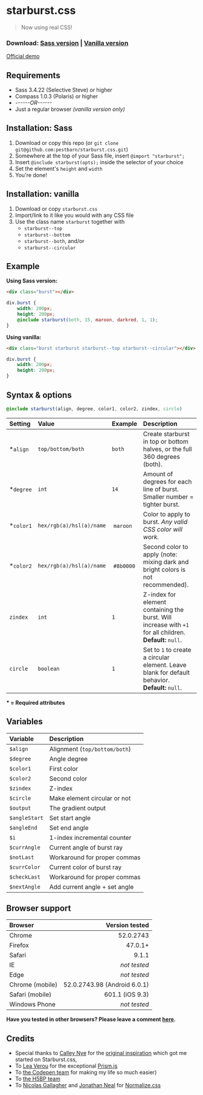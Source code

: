 # starburst.css
>Now using real CSS!

### Download: [Sass version](https://github.com/pestbarn/starburst.css/blob/master/source/starburst.scss) | [Vanilla version](https://github.com/pestbarn/starburst.css/blob/master/source/starburst.css) ###
[Official demo](https://codepen.io/lethargic/full/RRYdxX)

## Requirements
* Sass 3.4.22 (Selective Steve) or higher
* Compass 1.0.3 (Polaris) or higher
* *------OR------*
* Just a regular browser *(vanilla version only)*

## Installation: Sass
1. Download or copy this repo (or `git clone git@github.com:pestbarn/starburst.css.git`)
2. Somewhere at the top of your Sass file, insert `@import "starburst";`
3. Insert `@include starburst(opts);` inside the selector of your choice
4. Set the element's `height` and `width`
5. You're done!

## Installation: vanilla
1. Download or copy `starburst.css`
2. Import/link to it like you would with any CSS file
3. Use the class name `starburst` together with
    * `starburst--top`
    * `starburst--bottom`
    * `starburst--both`, and/or
    * `starburst--circular`

## Example
**Using Sass version:**

```html
<div class="burst"></div>
```

```scss
div.burst {
    width: 200px;
    height: 200px;
    @include starburst(both, 15, maroon, darkred, 1, 1);
}
```

**Using vanilla:**

```html
<div class="burst starburst starburst--top starburst--circular"></div>
```

```css
div.burst {
    width: 200px;
    height: 200px;
}
```

## Syntax & options
```scss
@include starburst(align, degree, color1, color2, zindex, circle)
```
| Setting   | Value                    | Example   | Description                                                                                                  |
| :---      | :---                     | :---      | :---                                                                                                         |
| *`align`  | `top/bottom/both`        | `both`    | Create starburst in top or bottom halves, or the full 360 degrees (both).                                    |
| *`degree` | `int`                    | `14`      | Amount of degrees for each line of burst. Smaller number = tighter burst.                                    |
| *`color1` | `hex/rgb(a)/hsl(a)/name` | `maroon`  | Color to apply to burst. *Any valid CSS color will work.*                                                    |
| *`color2` | `hex/rgb(a)/hsl(a)/name` | `#8b0000` | Second color to apply (note: mixing dark and bright colors is not recommended).                              |
| `zindex`  | `int`                    | `1`       | Z-index for element containing the burst. Will increase with `+1` for all children. **Default:** `null`.     |
| `circle`  | `boolean`                | `1`       | Set to `1` to create a circular element. Leave blank for default behavior. **Default:** `null`.              |
**\* = Required attributes**

## Variables

| Variable      | Description                             |
| :---          | :---                                    |
| `$align`      | Alignment (`top/bottom/both`)           |
| `$degree`     | Angle degree                            |
| `$color1`     | First color                             |
| `$color2`     | Second color                            |
| `$zindex`     | Z-index                                 |
| `$circle`     | Make element circular or not            |
| `$output`     | The gradient output                     |
| `$angleStart` | Set start angle                         |
| `$angleEnd`   | Set end angle                           |
| `$i`          | 1-index incremental counter             |
| `$currAngle`  | Current angle of burst ray              |
| `$notLast`    | Workaround for proper commas            |
| `$currColor`  | Current color of burst ray              |
| `$checkLast`  | Workaround for proper commas            |
| `$nextAngle`  | Add current angle + set angle           |

## Browser support
| Browser         | Version tested               |
| :---            | ---:                         |
| Chrome          | 52.0.2743                    |
| Firefox         | 47.0.1+                      |
| Safari          | 9.1.1                        |
| IE              | *not tested*                 |
| Edge            | *not tested*                 |
| Chrome (mobile) | 52.0.2743.98 (Android 6.0.1) |
| Safari (mobile) | 601.1 (iOS 9.3)              |
| Windows Phone   | *not tested*                 |
**Have you tested in other browsers? Please leave a comment [here](https://github.com/pestbarn/starburst.css/issues/1).**

## Credits
* Special thanks to [Calley Nye](https://about.me/calleynye) for the [original inspiration](http://codepen.io/syren/pen/Ahkrv) which got me started on Starburst.css,
* To [Lea Verou](http://lea.verou.me/) for the exceptional [Prism.js](http://prismjs.com/)
* To [the Codepen team](http://codepen.io/about/) for making my life so much easier)
* To [the H5BP team](https://html5boilerplate.com/)
* To [Nicolas Gallagher](http://nicolasgallagher.com/) and [Jonathan Neal](http://www.jonathantneal.com/) for [Normalize.css](https://necolas.github.io/normalize.css/)
